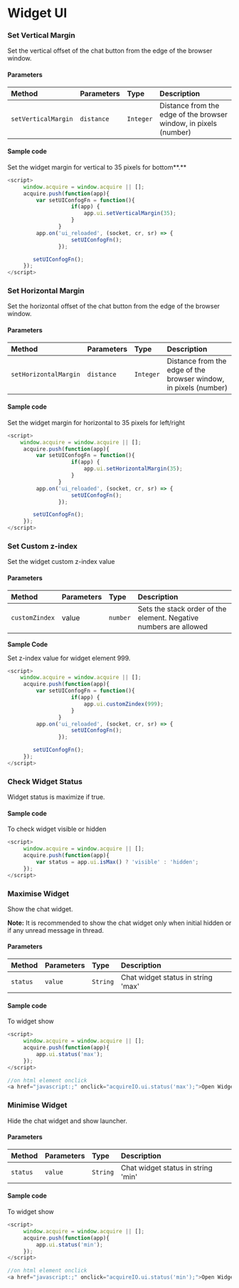 # Widget UI

### Set Vertical Margin

Set the vertical offset of the chat button from the edge of the browser window.

#### **Parameters**

| Method | Parameters | Type | Description |
| :--- | :--- | :--- | :--- |
| `setVerticalMargin` | `distance` | `Integer` | Distance from the edge of the browser window, in pixels \(number\) |

#### **Sample code**

Set the widget margin for vertical to 35 pixels for bottom**.**

```javascript
<script>
     window.acquire = window.acquire || [];
     acquire.push(function(app){
         var setUIConfogFn = function(){
                    if(app) {
                        app.ui.setVerticalMargin(35);
                    }
                }
         app.on('ui_reloaded', (socket, cr, sr) => {
                    setUIConfogFn();
                });

        setUIConfogFn();
     });
</script>
```

### Set Horizontal Margin

Set the horizontal offset of the chat button from the edge of the browser window.

#### **Parameters**

|  Method | Parameters | Type | Description |
| :--- | :--- | :--- | :--- |
| `setHorizontalMargin` | `distance` | `Integer` |  Distance from the edge of the browser window, in pixels \(number\) |

#### **Sample code**

Set the widget margin for horizontal to 35 pixels for left/right

```javascript
<script>
    window.acquire = window.acquire || [];
     acquire.push(function(app){
         var setUIConfogFn = function(){
                    if(app) {
                        app.ui.setHorizontalMargin(35);
                    }
                }
         app.on('ui_reloaded', (socket, cr, sr) => {
                    setUIConfogFn();
                });

        setUIConfogFn();
     });
</script>
```

### Set Custom z-index

Set the widget custom z-index value

#### **Parameters**

| **Method** | Parameters | Type | Description |
| :--- | :--- | :--- | :--- |
| `customZindex` | value | `number` | Sets the stack order of the element. Negative numbers are allowed |

**Sample Code**

Set z-index value for widget element 999.

```javascript
<script>
    window.acquire = window.acquire || [];
     acquire.push(function(app){
         var setUIConfogFn = function(){
                    if(app) {
                        app.ui.customZindex(999);
                    }
                }
         app.on('ui_reloaded', (socket, cr, sr) => {
                    setUIConfogFn();
                });

        setUIConfogFn();
     });
</script>
```

### Check Widget Status

Widget status is maximize if true.

#### **Sample code**

To check widget visible or hidden

```javascript
<script>
     window.acquire = window.acquire || [];
     acquire.push(function(app){
         var status = app.ui.isMax() ? 'visible' : 'hidden';
     });
</script>
```

### Maximise Widget

Show the chat widget.

**Note:**  It is recommended to show the chat widget only when initial hidden or if any unread message in thread.

#### **Parameters**

|  Method |  Parameters |  Type |  Description |
| :--- | :--- | :--- | :--- |
|  `status` |  `value` |  `String` |  Chat widget status in string 'max' |

#### **Sample code**

To widget show

```javascript
<script>
     window.acquire = window.acquire || [];
     acquire.push(function(app){
         app.ui.status('max');
     });
</script>

//on html element onclick
<a href="javascript:;" onclick="acquireIO.ui.status('max');">Open Widget</a>
```

### Minimise Widget

Hide the chat widget and show launcher.

#### **Parameters**

| Method |  Parameters |  Type |  Description |
| :--- | :--- | :--- | :--- |
|  `status` |  `value` |  `String` |   Chat widget status in string 'min' |

#### **Sample code**

To widget show

```javascript
<script>
     window.acquire = window.acquire || [];
     acquire.push(function(app){
         app.ui.status('min');
     });
</script>

//on html element onclick
<a href="javascript:;" onclick="acquireIO.ui.status('min');">Open Widget</a>
```



